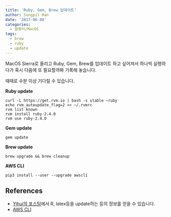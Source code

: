 ```yaml
---
title: 'Ruby, Gem, Brew 업데이트'
author: Sungpil Han
date: '2017-06-08'
categories: 
  - 컴퓨터/MacOS
tags:
  - brew
  - ruby
  - update
---
```


MacOS Sierra로 올리고 Ruby, Gem, Brew를 업데이트 하고 싶어져서 하나씩 실행하다가 혹시 다음에 또 필요할까봐 기록해 놓습니다. <!--more-->

때때로 수분 이상 기다릴 수 있습니다. 

**Ruby update**

```
curl -L https://get.rvm.io | bash -s stable –ruby
echo rvm_autoupdate_flag=2 >> ~/.rvmrc
rvm list known
rvm install ruby-2.4.0
rvm use ruby-2.4.0
```

**Gem update**

```
gem update
```

**Brew update**

```
brew upgrade && brew cleanup
```

**AWS CLI**

```
pip3 install --user --upgrade awscli
```

## References

- [Yihui의 포스팅](https://yihui.name/en/2017/05/when-in-doubt-upgrade/)에서 R, latex등을 update하는 등의 정보를 얻을 수 있습니다.
- [AWS CLI](http://docs.aws.amazon.com/cli/latest/userguide/cli-install-macos.html)

